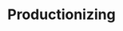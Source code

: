 ---
type: docs
title: "Productionizing"
linkTitle: "Productionizing"
description: "Learn about ..."
weight: 200
---